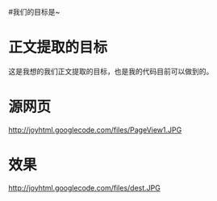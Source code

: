 #我们的目标是~

# 正文提取的目标 #

这是我想的我们正文提取的目标，也是我的代码目前可以做到的。


# 源网页 #
http://joyhtml.googlecode.com/files/PageView1.JPG
# 效果 #
http://joyhtml.googlecode.com/files/dest.JPG